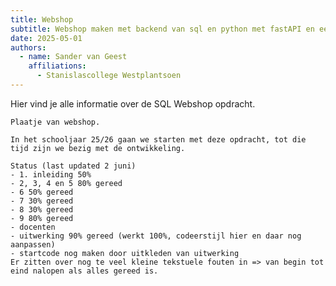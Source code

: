 ```yaml
---
title: Webshop
subtitle: Webshop maken met backend van sql en python met fastAPI en een frontend van html, css en javascript
date: 2025-05-01
authors:
  - name: Sander van Geest
    affiliations:
      - Stanislascollege Westplantsoen
---
```


Hier vind je alle informatie over de SQL Webshop opdracht.

```{figure} cover.png
Plaatje van webshop.
```

```{warning} Work in progress
In het schooljaar 25/26 gaan we starten met deze opdracht, tot die tijd zijn we bezig met de ontwikkeling.

Status (last updated 2 juni)
- 1. inleiding 50%
- 2, 3, 4 en 5 80% gereed
- 6 50% gereed
- 7 30% gereed
- 8 30% gereed
- 9 80% gereed
- docenten
- uitwerking 90% gereed (werkt 100%, codeerstijl hier en daar nog aanpassen)
- startcode nog maken door uitkleden van uitwerking
Er zitten over nog te veel kleine tekstuele fouten in => van begin tot eind nalopen als alles gereed is.
```

